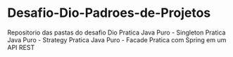 # Desafio-Dio-Padroes-de-Projetos
Repositorio das pastas do desafio Dio
Pratica Java Puro - Singleton
Pratica Java Puro - Strategy
Pratica Java Puro - Facade
Pratica com Spring em um API REST
